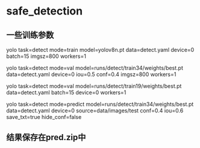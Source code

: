 # safe_detection
## 一些训练参数

yolo task=detect mode=train model=yolov8n.pt data=detect.yaml device=0 batch=15 imgsz=800 workers=1


yolo task=detect mode=val model=runs/detect/train34/weights/best.pt data=detect.yaml device=0 iou=0.5 conf=0.4 imgsz=800 workers=1


yolo task=detect mode=val model=runs/detect/train19/weights/best.pt data=detect.yaml batch=15 device=0 workers=1


yolo task=detect mode=predict model=runs/detect/train34/weights/best.pt data=detect.yaml device=0 source=data/images/test conf=0.4 iou=0.6 save_txt=true hide_conf=false

## 结果保存在pred.zip中
